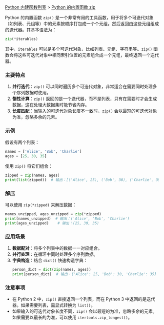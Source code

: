 [Python 内建函数列表](https://xplanc.org/primers/document/zh/02.Python/99.API%20%E5%B8%AE%E5%8A%A9%E6%89%8B%E5%86%8C/00.%E5%86%85%E5%BB%BA%E5%87%BD%E6%95%B0.md) > [Python 的内置函数 zip](https://xplanc.org/primers/document/zh/02.Python/EX.%E5%86%85%E5%BB%BA%E5%87%BD%E6%95%B0/EX.zip.md)

Python 的内置函数 `zip()` 是一个非常有用的工具函数，用于将多个可迭代对象（如列表、元组等）中的元素按顺序打包成一个个元组，然后返回由这些元组组成的迭代器。其基本语法为：

```python
zip(*iterables)
```

其中，`iterables` 可以是多个可迭代对象，比如列表、元组、字符串等。`zip()` 函数会将这些可迭代对象中相同索引位置的元素组合成一个元组，最终返回一个迭代器。

### 主要特点
1. **并行迭代**：`zip()` 可以同时遍历多个可迭代对象，非常适合在需要同时处理多个序列数据时使用。
2. **惰性计算**：`zip()` 返回的是一个迭代器，而不是列表，只有在需要时才会生成数据，这在处理大数据集时能节省内存。
3. **长度匹配**：当输入的可迭代对象长度不一致时，`zip()` 会以最短的可迭代对象为准，忽略多余的元素。

### 示例
假设有两个列表：
```python
names = ['Alice', 'Bob', 'Charlie']
ages = [25, 30, 35]
```
使用 `zip()` 将它们组合：
```python
zipped = zip(names, ages)
print(list(zipped))  # 输出：[('Alice', 25), ('Bob', 30), ('Charlie', 35)]
```

### 解压
可以使用 `zip(*zipped)` 来解压数据：
```python
names_unzipped, ages_unzipped = zip(*zipped)
print(names_unzipped)  # 输出：('Alice', 'Bob', 'Charlie')
print(ages_unzipped)    # 输出：(25, 30, 35)
```

### 应用场景
1. **数据配对**：将多个列表中的数据一一对应组合。
2. **并行处理**：在循环中同时处理多个序列数据。
3. **字典构造**：结合 `dict()` 快速构造字典：
   ```python
   person_dict = dict(zip(names, ages))
   print(person_dict)  # 输出：{'Alice': 25, 'Bob': 30, 'Charlie': 35}
   ```

### 注意事项
- 在 Python 2 中，`zip()` 直接返回一个列表，而在 Python 3 中返回的是迭代器。如果需要列表，需显式转换为 `list()`。
- 如果输入的可迭代对象长度不同，`zip()` 会以最短的为准，忽略多余的元素。如果需要以最长的为准，可以使用 `itertools.zip_longest()`。
